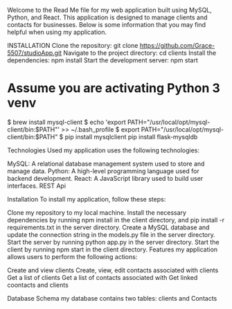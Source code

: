 

Welcome to the Read Me file for my web application built using MySQL, Python, and React. This application is designed to manage clients and contacts for businesses. Below is some information that you may find helpful when using my application.




INSTALLATION
Clone the repository: git clone https://github.com/Grace-5507/studioApp.git
Navigate to the project directory: cd clients
Install the dependencies: npm install
Start the development server: npm start


# Assume you are activating Python 3 venv
$ brew install mysql-client
$ echo 'export PATH="/usr/local/opt/mysql-client/bin:$PATH"' >> ~/.bash_profile
$ export PATH="/usr/local/opt/mysql-client/bin:$PATH"
$ pip install mysqlclient
  pip install flask-mysqldb




Technologies Used
my application uses the following technologies:

MySQL: A relational database management system used to store and manage data.
Python: A high-level programming language used for backend development.
React: A JavaScript library used to build user interfaces.
REST Api


Installation
To install my application, follow these steps:

Clone my repository to my local machine.
Install the necessary dependencies by running npm install in the client directory, and pip install -r requirements.txt in the server directory.
Create a MySQL database and update the connection string in the models.py file in the server directory.
Start the server by running python app.py in the server directory.
Start the client by running npm start in the client directory.
Features
my application allows users to perform the following actions:

Create and  view clients
Create, view, edit contacts associated with clients
Get a list of clients
Get a list of contacts associated with
Get linked coontacts and clients


Database Schema
my database contains two tables:
clients and Contacts

